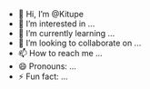 - 👋 Hi, I’m @Kitupe
- 👀 I’m interested in ...
- 🌱 I’m currently learning ...
- 💞️ I’m looking to collaborate on ...
- 📫 How to reach me ...
- 😄 Pronouns: ...
- ⚡ Fun fact: ...

<!---
Kitupe/Kitupe is a ✨ special ✨ repository because its `README.md` (this file) appears on your GitHub profile.
You can click the Preview link to take a look at your changes.
--->
